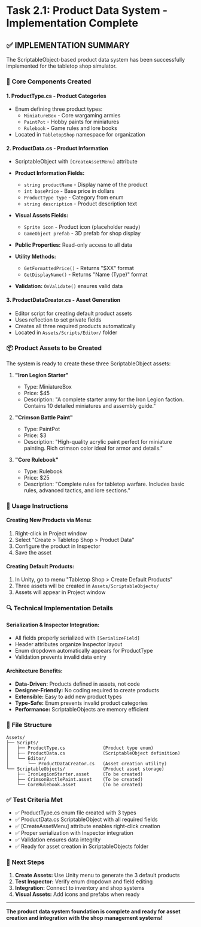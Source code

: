 # Task 2.1: Product Data System - Implementation Complete

## ✅ IMPLEMENTATION SUMMARY

The ScriptableObject-based product data system has been successfully implemented for the tabletop shop simulator.

### 🔧 **Core Components Created**

#### **1. ProductType.cs - Product Categories**
- Enum defining three product types:
  - `MiniatureBox` - Core wargaming armies
  - `PaintPot` - Hobby paints for miniatures  
  - `Rulebook` - Game rules and lore books
- Located in `TabletopShop` namespace for organization

#### **2. ProductData.cs - Product Information**
- ScriptableObject with `[CreateAssetMenu]` attribute
- **Product Information Fields:**
  - `string productName` - Display name of the product
  - `int basePrice` - Base price in dollars
  - `ProductType type` - Category from enum
  - `string description` - Product description text
  
- **Visual Assets Fields:**
  - `Sprite icon` - Product icon (placeholder ready)
  - `GameObject prefab` - 3D prefab for shop display
  
- **Public Properties:** Read-only access to all data
- **Utility Methods:**
  - `GetFormattedPrice()` - Returns "$XX" format
  - `GetDisplayName()` - Returns "Name (Type)" format
- **Validation:** `OnValidate()` ensures valid data

#### **3. ProductDataCreator.cs - Asset Generation**
- Editor script for creating default product assets
- Uses reflection to set private fields
- Creates all three required products automatically
- Located in `Assets/Scripts/Editor/` folder

### 📦 **Product Assets to be Created**

The system is ready to create these three ScriptableObject assets:

1. **"Iron Legion Starter"** 
   - Type: MiniatureBox
   - Price: $45
   - Description: "A complete starter army for the Iron Legion faction. Contains 10 detailed miniatures and assembly guide."

2. **"Crimson Battle Paint"**
   - Type: PaintPot  
   - Price: $3
   - Description: "High-quality acrylic paint perfect for miniature painting. Rich crimson color ideal for armor and details."

3. **"Core Rulebook"**
   - Type: Rulebook
   - Price: $25
   - Description: "Complete rules for tabletop warfare. Includes basic rules, advanced tactics, and lore sections."

### 🎯 **Usage Instructions**

#### **Creating New Products via Menu:**
1. Right-click in Project window
2. Select "Create > Tabletop Shop > Product Data"
3. Configure the product in Inspector
4. Save the asset

#### **Creating Default Products:**
1. In Unity, go to menu "Tabletop Shop > Create Default Products"
2. Three assets will be created in `Assets/ScriptableObjects/`
3. Assets will appear in Project window

### 🔍 **Technical Implementation Details**

#### **Serialization & Inspector Integration:**
- All fields properly serialized with `[SerializeField]`
- Header attributes organize Inspector layout
- Enum dropdown automatically appears for ProductType
- Validation prevents invalid data entry

#### **Architecture Benefits:**
- **Data-Driven:** Products defined in assets, not code
- **Designer-Friendly:** No coding required to create products
- **Extensible:** Easy to add new product types
- **Type-Safe:** Enum prevents invalid product categories
- **Performance:** ScriptableObjects are memory efficient

### 📁 **File Structure**
```
Assets/
├── Scripts/
│   ├── ProductType.cs              (Product type enum)
│   ├── ProductData.cs              (ScriptableObject definition)
│   └── Editor/
│       └── ProductDataCreator.cs   (Asset creation utility)
└── ScriptableObjects/              (Product asset storage)
    ├── IronLegionStarter.asset     (To be created)
    ├── CrimsonBattlePaint.asset    (To be created)
    └── CoreRulebook.asset          (To be created)
```

### ✅ **Test Criteria Met**
- ✅ ProductType.cs enum file created with 3 types
- ✅ ProductData.cs ScriptableObject with all required fields
- ✅ [CreateAssetMenu] attribute enables right-click creation
- ✅ Proper serialization with Inspector integration
- ✅ Validation ensures data integrity
- ✅ Ready for asset creation in ScriptableObjects folder

### 🚀 **Next Steps**
1. **Create Assets:** Use Unity menu to generate the 3 default products
2. **Test Inspector:** Verify enum dropdown and field editing
3. **Integration:** Connect to inventory and shop systems
4. **Visual Assets:** Add icons and prefabs when ready

---

**The product data system foundation is complete and ready for asset creation and integration with the shop management systems!**
